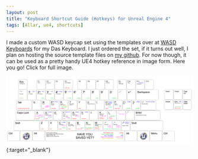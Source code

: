 ```yaml
---
layout: post
title: "Keyboard Shortcut Guide (Hotkeys) for Unreal Engine 4"
tags: [Allar, ue4, shortcuts]
---
```


I made a custom WASD keycap set using the templates over at [WASD Keyboards](http://www.wasdkeyboards.com/) for my Das Keyboard. I just ordered the set, if it turns out well, I plan on hosting the source template files on [my github](http://www.github.com/allar). For now though, it can be used as a pretty handy UE4 hotkey reference in image form. Here you go! Click for full image.

[![UE4 Keyboard Shortcuts](/assets/UE4KeyboardCondensed.png)](/assets/UE4KeyboardCondensed.png){:target="_blank"}